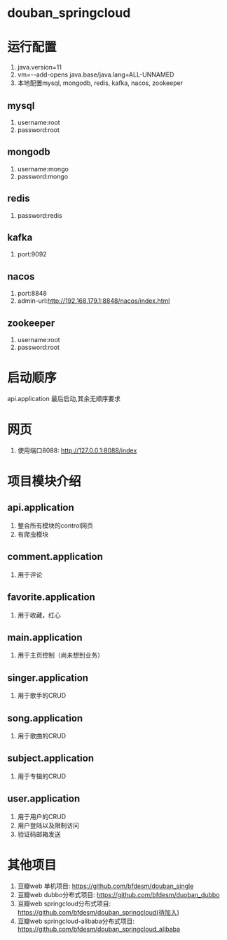 # douban_springcloud

# 运行配置
1. java.version=11
2. vm=--add-opens java.base/java.lang=ALL-UNNAMED
3. 本地配置mysql, mongodb, redis, kafka, nacos, zookeeper

## mysql
1. username:root
2. password:root

## mongodb
1. username:mongo
2. password:mongo

## redis
1. password:redis

## kafka
1. port:9092

## nacos
1. port:8848
2. admin-url:http://192.168.179.1:8848/nacos/index.html

## zookeeper
1. username:root
2. password:root

# 启动顺序
api.application 最后启动,其余无顺序要求

# 网页
1. 使用端口8088: http://127.0.0.1:8088/index

# 项目模块介绍
## api.application
1. 整合所有模块的control网页
2. 有爬虫模块
## comment.application
1. 用于评论
## favorite.application
1. 用于收藏，红心
## main.application
1. 用于主页控制（尚未想到业务）
## singer.application
1. 用于歌手的CRUD
## song.application
1. 用于歌曲的CRUD
## subject.application
1. 用于专辑的CRUD
## user.application
1. 用于用户的CRUD
2. 用户登陆以及限制访问
3. 验证码邮箱发送

# 其他项目
1. 豆瓣web  单机项目: https://github.com/bfdesm/douban_single
2. 豆瓣web  dubbo分布式项目: https://github.com/bfdesm/duoban_dubbo
3. 豆瓣web  springcloud分布式项目: https://github.com/bfdesm/douban_springcloud(待加入)
4. 豆瓣web  springcloud-alibaba分布式项目: https://github.com/bfdesm/douban_springcloud_alibaba

